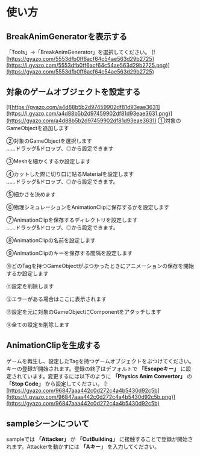 # 使い方
## BreakAnimGeneratorを表示する
「Tools」→「BreakAnimGenerator」を選択してください。
[![https://gyazo.com/5553dfb0ff6acf64c54ae563d29b2725](https://i.gyazo.com/5553dfb0ff6acf64c54ae563d29b2725.png)](https://gyazo.com/5553dfb0ff6acf64c54ae563d29b2725)

## 対象のゲームオブジェクトを設定する
[![https://gyazo.com/a4d88b5b2d97459902df81d93eae3631](https://i.gyazo.com/a4d88b5b2d97459902df81d93eae3631.png)](https://gyazo.com/a4d88b5b2d97459902df81d93eae3631)
①対象のGameObjectを追加します

②対象のGameObjectを選択します<br>
……ドラッグ&ドロップ、◎から設定できます
	
③Meshを細かくするか設定します

④カットした際に切り口に貼るMaterialを設定します<br>
……ドラッグ&ドロップ、◎から設定できます。

⑤細かさを決めます

⑥物理シミュレーションをAnimationClipに保存するかを設定します

⑦AnimationClipを保存するディレクトリを設定します<br>
……ドラッグ&ドロップ、◎から設定できます。

⑧AnimationClipの名前を設定します

⑨AnimationClipのキーを保存する間隔を設定します

⑩どのTagを持つGameObjectがぶつかったときにアニメーションの保存を開始するか設定します

⑪設定を削除します

⑫エラーがある場合はここに表示されます

⑬設定を元に対象のGameObjectにComponentをアタッチします

⑭全ての設定を削除します

## AnimationClipを生成する
ゲームを再生し、設定したTagを持つゲームオブジェクトをぶつけてください。キーの登録が開始されます。登録の終了はデフォルトで **「Escapeキー」** に設定されています。変更するには以下のように **「Physics Anim Convertor」** の **「Stop Code」** から設定してください。
[![https://gyazo.com/96847aaa442c0d272c4a4b5430d92c5b](https://i.gyazo.com/96847aaa442c0d272c4a4b5430d92c5b.png)](https://gyazo.com/96847aaa442c0d272c4a4b5430d92c5b)

## sampleシーンについて
sampleでは **「Attacker」** が **「CutBuilding」** に接触することで登録が開始されます。Attackerを動かすには **「Aキー」** を入力してください。
